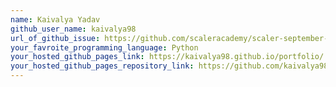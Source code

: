 ```yaml
---
name: Kaivalya Yadav
github_user_name: kaivalya98
url_of_github_issue: https://github.com/scaleracademy/scaler-september-open-source-challenge/issues/121
your_favroite_programming_language: Python
your_hosted_github_pages_link: https://kaivalya98.github.io/portfolio/
your_hosted_github_pages_repository_link: https://github.com/kaivalya98/portfolio
---
```

